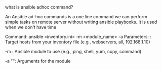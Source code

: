 what is ansible adhoc command?

An Ansible ad-hoc commands is a one line command we can perform simple tasks on remote server without writing ansible playbooks.
It is used when we don't have time

Command:
ansible <inventory.ini> -m <module_name> -a <arruments>
 Parameters:
<host-pattern>: Target hosts from your inventory file (e.g., webservers, all, 192.168.1.10)

-m <module>: Ansible module to use (e.g., ping, shell, yum, copy, command)

-a "<arguments>": Arguments for the module